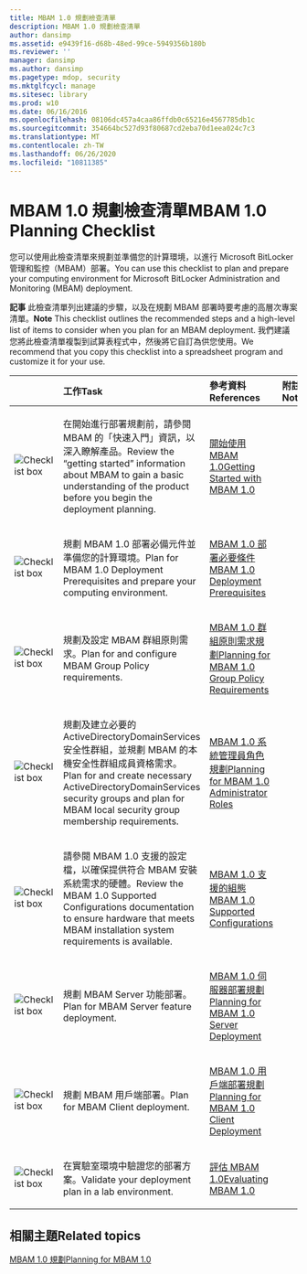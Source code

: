 ```yaml
---
title: MBAM 1.0 規劃檢查清單
description: MBAM 1.0 規劃檢查清單
author: dansimp
ms.assetid: e9439f16-d68b-48ed-99ce-5949356b180b
ms.reviewer: ''
manager: dansimp
ms.author: dansimp
ms.pagetype: mdop, security
ms.mktglfcycl: manage
ms.sitesec: library
ms.prod: w10
ms.date: 06/16/2016
ms.openlocfilehash: 08106dc457a4caa86ffdb0c65216e4567785db1c
ms.sourcegitcommit: 354664bc527d93f80687cd2eba70d1eea024c7c3
ms.translationtype: MT
ms.contentlocale: zh-TW
ms.lasthandoff: 06/26/2020
ms.locfileid: "10811385"
---
```

# <span data-ttu-id="611de-103">MBAM 1.0 規劃檢查清單</span><span class="sxs-lookup"><span data-stu-id="611de-103">MBAM 1.0 Planning Checklist</span></span>


<span data-ttu-id="611de-104">您可以使用此檢查清單來規劃並準備您的計算環境，以進行 Microsoft BitLocker 管理和監控（MBAM）部署。</span><span class="sxs-lookup"><span data-stu-id="611de-104">You can use this checklist to plan and prepare your computing environment for Microsoft BitLocker Administration and Monitoring (MBAM) deployment.</span></span>

<span data-ttu-id="611de-105">**記事** 此檢查清單列出建議的步驟，以及在規劃 MBAM 部署時要考慮的高層次專案清單。</span><span class="sxs-lookup"><span data-stu-id="611de-105">**Note** This checklist outlines the recommended steps and a high-level list of items to consider when you plan for an MBAM deployment.</span></span> <span data-ttu-id="611de-106">我們建議您將此檢查清單複製到試算表程式中，然後將它自訂為供您使用。</span><span class="sxs-lookup"><span data-stu-id="611de-106">We recommend that you copy this checklist into a spreadsheet program and customize it for your use.</span></span>

 

<table>
<colgroup>
<col width="25%" />
<col width="25%" />
<col width="25%" />
<col width="25%" />
</colgroup>
<thead>
<tr class="header">
<th align="left"></th>
<th align="left"><span data-ttu-id="611de-107">工作</span><span class="sxs-lookup"><span data-stu-id="611de-107">Task</span></span></th>
<th align="left"><span data-ttu-id="611de-108">參考資料</span><span class="sxs-lookup"><span data-stu-id="611de-108">References</span></span></th>
<th align="left"><span data-ttu-id="611de-109">附註</span><span class="sxs-lookup"><span data-stu-id="611de-109">Notes</span></span></th>
</tr>
</thead>
<tbody>
<tr class="odd">
<td align="left"><img src="images/checklistbox.gif" alt="Checklist box" /></td>
<td align="left"><p><span data-ttu-id="611de-110">在開始進行部署規劃前，請參閱 MBAM 的「快速入門」資訊，以深入瞭解產品。</span><span class="sxs-lookup"><span data-stu-id="611de-110">Review the “getting started” information about MBAM to gain a basic understanding of the product before you begin the deployment planning.</span></span></p></td>
<td align="left"><p><a href="getting-started-with-mbam-10.md" data-raw-source="[Getting Started with MBAM 1.0](getting-started-with-mbam-10.md)"><span data-ttu-id="611de-111">開始使用 MBAM 1.0</span><span class="sxs-lookup"><span data-stu-id="611de-111">Getting Started with MBAM 1.0</span></span></a></p></td>
<td align="left"><p></p></td>
</tr>
<tr class="even">
<td align="left"><img src="images/checklistbox.gif" alt="Checklist box" /></td>
<td align="left"><p><span data-ttu-id="611de-112">規劃 MBAM 1.0 部署必備元件並準備您的計算環境。</span><span class="sxs-lookup"><span data-stu-id="611de-112">Plan for MBAM 1.0 Deployment Prerequisites and prepare your computing environment.</span></span></p></td>
<td align="left"><p><a href="mbam-10-deployment-prerequisites.md" data-raw-source="[MBAM 1.0 Deployment Prerequisites](mbam-10-deployment-prerequisites.md)"><span data-ttu-id="611de-113">MBAM 1.0 部署必要條件</span><span class="sxs-lookup"><span data-stu-id="611de-113">MBAM 1.0 Deployment Prerequisites</span></span></a></p></td>
<td align="left"><p></p></td>
</tr>
<tr class="odd">
<td align="left"><img src="images/checklistbox.gif" alt="Checklist box" /></td>
<td align="left"><p><span data-ttu-id="611de-114">規劃及設定 MBAM 群組原則需求。</span><span class="sxs-lookup"><span data-stu-id="611de-114">Plan for and configure MBAM Group Policy requirements.</span></span></p></td>
<td align="left"><p><a href="planning-for-mbam-10-group-policy-requirements.md" data-raw-source="[Planning for MBAM 1.0 Group Policy Requirements](planning-for-mbam-10-group-policy-requirements.md)"><span data-ttu-id="611de-115">MBAM 1.0 群組原則需求規劃</span><span class="sxs-lookup"><span data-stu-id="611de-115">Planning for MBAM 1.0 Group Policy Requirements</span></span></a></p></td>
<td align="left"><p></p></td>
</tr>
<tr class="even">
<td align="left"><img src="images/checklistbox.gif" alt="Checklist box" /></td>
<td align="left"><p><span data-ttu-id="611de-116">規劃及建立必要的 ActiveDirectoryDomainServices 安全性群組，並規劃 MBAM 的本機安全性群組成員資格需求。</span><span class="sxs-lookup"><span data-stu-id="611de-116">Plan for and create necessary ActiveDirectoryDomainServices security groups and plan for MBAM local security group membership requirements.</span></span></p></td>
<td align="left"><p><a href="planning-for-mbam-10-administrator-roles.md" data-raw-source="[Planning for MBAM 1.0 Administrator Roles](planning-for-mbam-10-administrator-roles.md)"><span data-ttu-id="611de-117">MBAM 1.0 系統管理員角色規劃</span><span class="sxs-lookup"><span data-stu-id="611de-117">Planning for MBAM 1.0 Administrator Roles</span></span></a></p></td>
<td align="left"><p></p></td>
</tr>
<tr class="odd">
<td align="left"><img src="images/checklistbox.gif" alt="Checklist box" /></td>
<td align="left"><p><span data-ttu-id="611de-118">請參閱 MBAM 1.0 支援的設定檔，以確保提供符合 MBAM 安裝系統需求的硬體。</span><span class="sxs-lookup"><span data-stu-id="611de-118">Review the MBAM 1.0 Supported Configurations documentation to ensure hardware that meets MBAM installation system requirements is available.</span></span></p></td>
<td align="left"><p><a href="mbam-10-supported-configurations.md" data-raw-source="[MBAM 1.0 Supported Configurations](mbam-10-supported-configurations.md)"><span data-ttu-id="611de-119">MBAM 1.0 支援的組態</span><span class="sxs-lookup"><span data-stu-id="611de-119">MBAM 1.0 Supported Configurations</span></span></a></p></td>
<td align="left"><p></p></td>
</tr>
<tr class="even">
<td align="left"><img src="images/checklistbox.gif" alt="Checklist box" /></td>
<td align="left"><p><span data-ttu-id="611de-120">規劃 MBAM Server 功能部署。</span><span class="sxs-lookup"><span data-stu-id="611de-120">Plan for MBAM Server feature deployment.</span></span></p></td>
<td align="left"><p><a href="planning-for-mbam-10-server-deployment.md" data-raw-source="[Planning for MBAM 1.0 Server Deployment](planning-for-mbam-10-server-deployment.md)"><span data-ttu-id="611de-121">MBAM 1.0 伺服器部署規劃</span><span class="sxs-lookup"><span data-stu-id="611de-121">Planning for MBAM 1.0 Server Deployment</span></span></a></p></td>
<td align="left"><p></p></td>
</tr>
<tr class="odd">
<td align="left"><img src="images/checklistbox.gif" alt="Checklist box" /></td>
<td align="left"><p><span data-ttu-id="611de-122">規劃 MBAM 用戶端部署。</span><span class="sxs-lookup"><span data-stu-id="611de-122">Plan for MBAM Client deployment.</span></span></p></td>
<td align="left"><p><a href="planning-for-mbam-10-client-deployment.md" data-raw-source="[Planning for MBAM 1.0 Client Deployment](planning-for-mbam-10-client-deployment.md)"><span data-ttu-id="611de-123">MBAM 1.0 用戶端部署規劃</span><span class="sxs-lookup"><span data-stu-id="611de-123">Planning for MBAM 1.0 Client Deployment</span></span></a></p></td>
<td align="left"><p></p></td>
</tr>
<tr class="even">
<td align="left"><img src="images/checklistbox.gif" alt="Checklist box" /></td>
<td align="left"><p><span data-ttu-id="611de-124">在實驗室環境中驗證您的部署方案。</span><span class="sxs-lookup"><span data-stu-id="611de-124">Validate your deployment plan in a lab environment.</span></span></p></td>
<td align="left"><p><a href="evaluating-mbam-10.md" data-raw-source="[Evaluating MBAM 1.0](evaluating-mbam-10.md)"><span data-ttu-id="611de-125">評估 MBAM 1.0</span><span class="sxs-lookup"><span data-stu-id="611de-125">Evaluating MBAM 1.0</span></span></a></p></td>
<td align="left"><p></p></td>
</tr>
</tbody>
</table>

 

## <span data-ttu-id="611de-126">相關主題</span><span class="sxs-lookup"><span data-stu-id="611de-126">Related topics</span></span>


[<span data-ttu-id="611de-127">MBAM 1.0 規劃</span><span class="sxs-lookup"><span data-stu-id="611de-127">Planning for MBAM 1.0</span></span>](planning-for-mbam-10.md)

 

 





